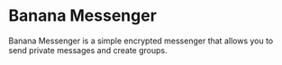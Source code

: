 # Banana Messenger

Banana Messenger is a simple encrypted messenger that allows you to send private messages and create groups.
